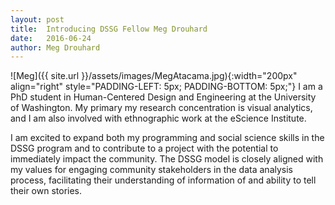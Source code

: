 ```yaml
---
layout: post
title:  Introducing DSSG Fellow Meg Drouhard
date:   2016-06-24
author: Meg Drouhard
---
```


![Meg]({{ site.url }}/assets/images/MegAtacama.jpg){:width="200px" align="right" style="PADDING-LEFT: 5px; PADDING-BOTTOM: 5px;"} I am a PhD student in Human-Centered Design and Engineering at the University of Washington. My primary my research concentration is visual analytics, and I am also involved with ethnographic work at the eScience Institute.

I am excited to expand both my programming and social science skills in the DSSG program and to contribute to a project with the potential to immediately impact the community.  The DSSG model is closely aligned with my values for engaging community stakeholders in the data analysis process, facilitating their understanding of information of and ability to tell their own stories.